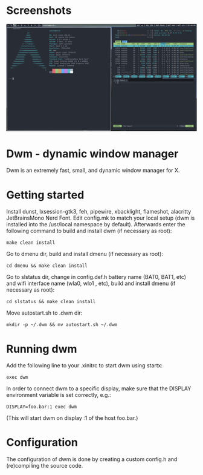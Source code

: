 # Screenshots

![Screenshot](screenshot1.png)

# Dwm - dynamic window manager

Dwm is an extremely fast, small, and dynamic window manager for X.

# Getting started

Install dunst, lxsession-gtk3, feh, pipewire, xbacklight, flameshot, alacritty JetBrainsMono Nerd Font.
Edit config.mk to match your local setup (dwm is installed into the /usr/local namespace by default).
Afterwards enter the following command to build and install dwm (if necessary as root):

    make clean install

Go to dmenu dir, build and install dmenu (if necessary as root):

    cd dmenu && make clean install

Go to slstatus dir, change in config.def.h battery name (BAT0, BAT1, etc) and wifi interface name (wla0, wlo1 , etc), build and install dmenu (if necessary as root):

    cd slstatus && make clean install

Move autostart.sh to .dwm dir:

    mkdir -p ~/.dwm && mv autostart.sh ~/.dwm


# Running dwm

Add the following line to your .xinitrc to start dwm using startx:

    exec dwm

In order to connect dwm to a specific display, make sure that
the DISPLAY environment variable is set correctly, e.g.:

    DISPLAY=foo.bar:1 exec dwm

(This will start dwm on display :1 of the host foo.bar.)

# Configuration

The configuration of dwm is done by creating a custom config.h
and (re)compiling the source code.
